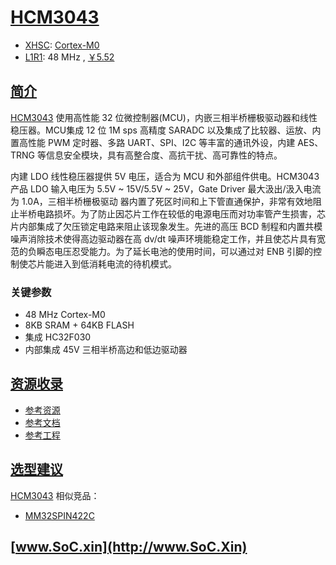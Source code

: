 ﻿# [HCM3043](https://doc.soc.xin/HCM3043)

* [XHSC](http://www.xhsc.com.cn/): [Cortex-M0](https://github.com/SoCXin/Cortex)
* [L1R1](https://github.com/SoCXin/Level): 48 MHz , [￥5.52](https://item.szlcsc.com/840459.html)

## [简介](https://github.com/SoCXin/HCM3043/wiki)

[HCM3043](http://www.xhsc.com.cn/Productlist/info.aspx?itemid=1851) 使用高性能 32 位微控制器(MCU)，内嵌三相半桥栅极驱动器和线性稳压器。MCU集成 12 位 1M sps 高精度 SARADC 以及集成了比较器、运放、内置高性能 PWM 定时器、多路 UART、SPI、I2C 等丰富的通讯外设，内建 AES、TRNG 等信息安全模块，具有高整合度、高抗干扰、高可靠性的特点。

内建 LDO 线性稳压器提供 5V 电压，适合为 MCU 和外部组件供电。HCM3043 产品 LDO 输入电压为 5.5V ~ 15V/5.5V ~ 25V，Gate Driver 最大汲出/汲入电流为 1.0A，三相半桥栅极驱动
器内置了死区时间和上下管直通保护，非常有效地阻止半桥电路损坏。为了防止因芯片工作在较低的电源电压而对功率管产生损害，芯片内部集成了欠压锁定电路来阻止该现象发生。先进的高压 BCD 制程和内置共模噪声消除技术使得高边驱动器在高 dv/dt 噪声环境能稳定工作，并且使芯片具有宽范的负瞬态电压忍受能力。为了延长电池的使用时间，可以通过对 ENB 引脚的控制使芯片能进入到低消耗电流的待机模式。


### 关键参数

* 48 MHz Cortex-M0
* 8KB SRAM + 64KB FLASH
* 集成 HC32F030
* 内部集成 45V 三相半桥高边和低边驱动器

## [资源收录](https://github.com/SoCXin)

* [参考资源](src/)
* [参考文档](docs/)
* [参考工程](project/)

## [选型建议](https://github.com/SoCXin/HCM3043)

[HCM3043](https://item.szlcsc.com/840459.html) 相似竞品：
* [MM32SPIN422C](https://github.com/SoCXin/MM32SPIN422C)

## [www.SoC.xin](http://www.SoC.Xin)

